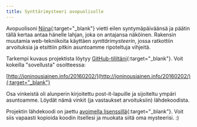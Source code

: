```yaml
---
title: Synttärimysteeri avopuolisolle
---
```


Avopuolisoni [Niina](https://twitter.com/NiinaSJarvinen){:target="_blank"} vietti eilen syntymäpäiväänsä ja päätin tällä kertaa antaa hänelle lahjan, joka on antajansa näköinen. Rakensin muutamia web-tekniikoita käyttäen _synttärimysteerin_, jossa ratkottiin arvoituksia ja etsittiin pitkin asuntoamme ripoteltuja vihjeitä.

Tarkempi kuvaus projektista löytyy [GitHub-tililtäni](https://github.com/joni-nousiainen/20160202){:target="_blank"}. Voit kokeilla "sovellusta" osoitteessa:

[http://joninousiainen.info/20160202/](http://joninousiainen.info/20160202/){:target="_blank"}

Osa vinkeistä oli alunperin kirjoitettu post-it-lapuille ja sijoiteltu ympäri asuntoamme. Löydät nämä vinkit (ja vastaukset arvoituksiin) lähdekoodista.

Projektin lähdekoodi on jaettu [avoimella lisenssillä](https://creativecommons.org/licenses/by/4.0/){:target="_blank"}. Voit siis vapaasti kopioida koodin itsellesi ja muokata siitä oma mysteerisi. :)
